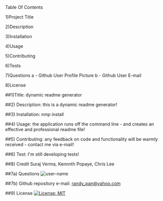 
  Table Of Contents

1)Project Title

2)Description

3)Installation

4)Usage

5)Contributing

6)Tests

7)Questions
a - Github User Profile Picture
b - Github User E-mail 

8)License






  
  ##1)Title: dynamic readme generator
  
  
  ##2) Description:
  this is a dynamic readme generator!
  
  
  ##3) Installation: 
  nmp install
  
  
  ##4) Usage:
  the application runs off the command line - and creates an effective and professional readme file!
  
  
  ##5) Contributing: 
  any feedback on code and functionality will be warmly received - contact me via e-mail!
  
  
  ##6) Test:
  I'm still developing tests!
  
  
  ##8) Credit
  Suraj Verma, Kennnth Popaye, Chris Lee
  
  
  ##7a) Questions
  ![user-name](https://avatars1.githubusercontent.com/u/57872128?v=4)
  
  
  ##7b) Github repository e-mail:
  randy_pan@yahoo.com
  
  
  ##9) License
  [![License: MIT](https://img.shields.io/badge/License-MIT-yellow.svg)](https://opensource.org/licenses/MIT)
  
  
 
  
  